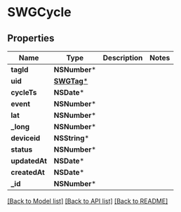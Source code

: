 # SWGCycle

## Properties
Name | Type | Description | Notes
------------ | ------------- | ------------- | -------------
**tagId** | **NSNumber*** |  | 
**uid** | [**SWGTag***](SWGTag.md) |  | 
**cycleTs** | **NSDate*** |  | 
**event** | **NSNumber*** |  | 
**lat** | **NSNumber*** |  | 
**_long** | **NSNumber*** |  | 
**deviceid** | **NSString*** |  | 
**status** | **NSNumber*** |  | 
**updatedAt** | **NSDate*** |  | 
**createdAt** | **NSDate*** |  | 
**_id** | **NSNumber*** |  | 

[[Back to Model list]](../README.md#documentation-for-models) [[Back to API list]](../README.md#documentation-for-api-endpoints) [[Back to README]](../README.md)


